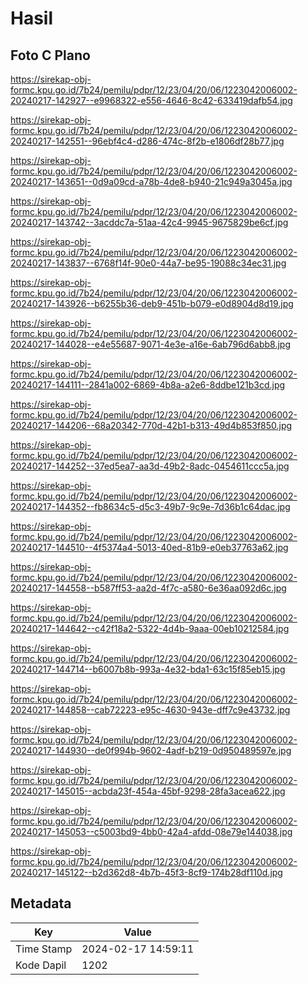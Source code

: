 # Hasil

## Foto C Plano

https://sirekap-obj-formc.kpu.go.id/7b24/pemilu/pdpr/12/23/04/20/06/1223042006002-20240217-142927--e9968322-e556-4646-8c42-633419dafb54.jpg

https://sirekap-obj-formc.kpu.go.id/7b24/pemilu/pdpr/12/23/04/20/06/1223042006002-20240217-142551--96ebf4c4-d286-474c-8f2b-e1806df28b77.jpg

https://sirekap-obj-formc.kpu.go.id/7b24/pemilu/pdpr/12/23/04/20/06/1223042006002-20240217-143651--0d9a09cd-a78b-4de8-b940-21c949a3045a.jpg

https://sirekap-obj-formc.kpu.go.id/7b24/pemilu/pdpr/12/23/04/20/06/1223042006002-20240217-143742--3acddc7a-51aa-42c4-9945-9675829be6cf.jpg

https://sirekap-obj-formc.kpu.go.id/7b24/pemilu/pdpr/12/23/04/20/06/1223042006002-20240217-143837--6768f14f-90e0-44a7-be95-19088c34ec31.jpg

https://sirekap-obj-formc.kpu.go.id/7b24/pemilu/pdpr/12/23/04/20/06/1223042006002-20240217-143926--b6255b36-deb9-451b-b079-e0d8904d8d19.jpg

https://sirekap-obj-formc.kpu.go.id/7b24/pemilu/pdpr/12/23/04/20/06/1223042006002-20240217-144028--e4e55687-9071-4e3e-a16e-6ab796d6abb8.jpg

https://sirekap-obj-formc.kpu.go.id/7b24/pemilu/pdpr/12/23/04/20/06/1223042006002-20240217-144111--2841a002-6869-4b8a-a2e6-8ddbe121b3cd.jpg

https://sirekap-obj-formc.kpu.go.id/7b24/pemilu/pdpr/12/23/04/20/06/1223042006002-20240217-144206--68a20342-770d-42b1-b313-49d4b853f850.jpg

https://sirekap-obj-formc.kpu.go.id/7b24/pemilu/pdpr/12/23/04/20/06/1223042006002-20240217-144252--37ed5ea7-aa3d-49b2-8adc-0454611ccc5a.jpg

https://sirekap-obj-formc.kpu.go.id/7b24/pemilu/pdpr/12/23/04/20/06/1223042006002-20240217-144352--fb8634c5-d5c3-49b7-9c9e-7d36b1c64dac.jpg

https://sirekap-obj-formc.kpu.go.id/7b24/pemilu/pdpr/12/23/04/20/06/1223042006002-20240217-144510--4f5374a4-5013-40ed-81b9-e0eb37763a62.jpg

https://sirekap-obj-formc.kpu.go.id/7b24/pemilu/pdpr/12/23/04/20/06/1223042006002-20240217-144558--b587ff53-aa2d-4f7c-a580-6e36aa092d6c.jpg

https://sirekap-obj-formc.kpu.go.id/7b24/pemilu/pdpr/12/23/04/20/06/1223042006002-20240217-144642--c42f18a2-5322-4d4b-9aaa-00eb10212584.jpg

https://sirekap-obj-formc.kpu.go.id/7b24/pemilu/pdpr/12/23/04/20/06/1223042006002-20240217-144714--b6007b8b-993a-4e32-bda1-63c15f85eb15.jpg

https://sirekap-obj-formc.kpu.go.id/7b24/pemilu/pdpr/12/23/04/20/06/1223042006002-20240217-144858--cab72223-e95c-4630-943e-dff7c9e43732.jpg

https://sirekap-obj-formc.kpu.go.id/7b24/pemilu/pdpr/12/23/04/20/06/1223042006002-20240217-144930--de0f994b-9602-4adf-b219-0d950489597e.jpg

https://sirekap-obj-formc.kpu.go.id/7b24/pemilu/pdpr/12/23/04/20/06/1223042006002-20240217-145015--acbda23f-454a-45bf-9298-28fa3acea622.jpg

https://sirekap-obj-formc.kpu.go.id/7b24/pemilu/pdpr/12/23/04/20/06/1223042006002-20240217-145053--c5003bd9-4bb0-42a4-afdd-08e79e144038.jpg

https://sirekap-obj-formc.kpu.go.id/7b24/pemilu/pdpr/12/23/04/20/06/1223042006002-20240217-145122--b2d362d8-4b7b-45f3-8cf9-174b28df110d.jpg


## Metadata

| Key        | Value               |
| ---------- | ------------------- |
| Time Stamp | 2024-02-17 14:59:11 |
| Kode Dapil | 1202                |



